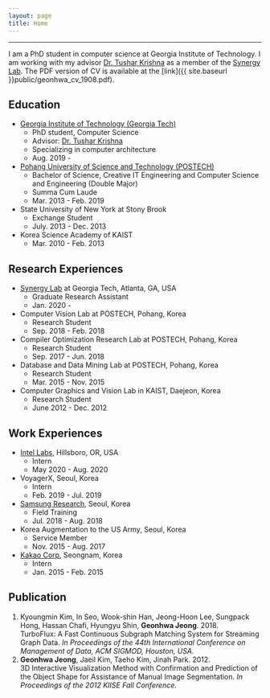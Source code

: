 ```yaml
---
layout: page
title: Home
---
```

-------------------------------------------------------
I am a PhD student in computer science at Georgia Institute of Technology. I am working with my advisor [Dr. Tushar Krishna](https://tusharkrishna.ece.gatech.edu/) as a member of the [Synergy Lab](https://synergy.ece.gatech.edu/). 
The PDF version of CV is available at the [link]({{ site.baseurl }}public/geonhwa_cv_1908.pdf).



## Education
* [Georgia Institute of Technology (Georgia Tech)](https://www.gatech.edu/)
  * PhD student, Computer Science
  * Advisor: [Dr. Tushar Krishna](https://tusharkrishna.ece.gatech.edu/)
  * Specializing in computer architecture
  * Aug. 2019 - 
* [Pohang University of Science and Technology (POSTECH)](http://www.postech.ac.kr/eng/)
  * Bachelor of Science, Creative IT Engineering and Computer Science and Engineering (Double Major)
  * Summa Cum Laude
  * Mar. 2013 - Feb. 2019
* State University of New York at Stony Brook
  * Exchange Student
  * July. 2013 - Dec. 2013
* Korea Science Academy of KAIST
  * Mar. 2010 - Feb. 2013

## Research Experiences

* [Synergy Lab](https://synergy.ece.gatech.edu/) at Georgia Tech, Atlanta, GA, USA 
  * Graduate Research Assistant
  * Jan. 2020 - 
* Computer Vision Lab at POSTECH, Pohang, Korea 
  * Research Student
  * Sep. 2018 - Feb. 2018
* Compiler Optimization Research Lab at POSTECH, Pohang, Korea
  * Research Student
  * Sep. 2017 - Jun. 2018
* Database and Data Mining Lab at POSTECH, Pohang, Korea
  * Research Student
  * Mar. 2015 - Nov. 2015
* Computer Graphics and Vision Lab in KAIST, Daejeon, Korea
  * Research Student
  * June 2012 - Dec. 2012

## Work Experiences


* [Intel Labs](https://www.intel.com/content/www/us/en/research/overview.html), Hillsboro, OR, USA
  * Intern
  * May 2020 - Aug. 2020
* VoyagerX, Seoul, Korea
  * Intern
  * Feb. 2019 - Jul. 2019
* [Samsung Research](https://research.samsung.com/), Seoul, Korea
  * Field Training
  * Jul. 2018 - Aug. 2018
* Korea Augmentation to the US Army, Seoul, Korea
  * Service Member
  * Nov. 2015 - Aug. 2017
* [Kakao Corp](https://www.kakaocorp.com/?lang=en), Seongnam, Korea
  * Intern
  * Jan. 2015 - Feb. 2015


## Publication

1. Kyoungmin Kim, In Seo, Wook-shin Han, Jeong-Hoon Lee, Sungpack Hong, Hassan Chafi, Hyungyu Shin, **Geonhwa Jeong**. 2018.  
TurboFlux: A Fast Continuous Subgraph Matching System for Streaming Graph Data. *In Proceedings of the 44th International Conference on Management of Data, ACM SIGMOD, Houston, USA.*
2. **Geonhwa Jeong**, Jaeil Kim, Taeho Kim, Jinah Park. 2012.  
3D Interactive Visualization Method with Confirmation and Prediction of the Object Shape for Assistance of Manual Image Segmentation. *In Proceedings of the 2012 KIISE Fall Conference.*

